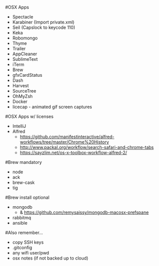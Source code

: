 #OSX Apps
- Spectacle
- Karabiner (Import private.xml)
- Seil (Capslock to keycode 110)
- Keka
- Robomongo
- Thyme
- Trailer
- AppCleaner
- SublimeText
- iTerm
- Brew
- gfxCardStatus
- Dash
- Harvest
- SourceTree
- OhMyZsh
- Docker
- licecap - animated gif screen captures

#OSX Apps w/ licenses
- IntelliJ
- Alfred
    - https://github.com/manifestinteractive/alfred-workflows/tree/master/Chrome%20History
    - http://www.packal.org/workflow/search-safari-and-chrome-tabs
    - https://sayzlim.net/os-x-toolbox-workflow-alfred-2/

#Brew mandatory
- node
- ack
- brew-cask
- tig

#Brew install optional
- mongodb
    - & https://github.com/remysaissy/mongodb-macosx-prefspane
- rabbitmq
- ansible


#Also remember...
- copy SSH keys
- .gitconfig
- any wifi user/pwd
- osx notes (if not backed up to cloud)

